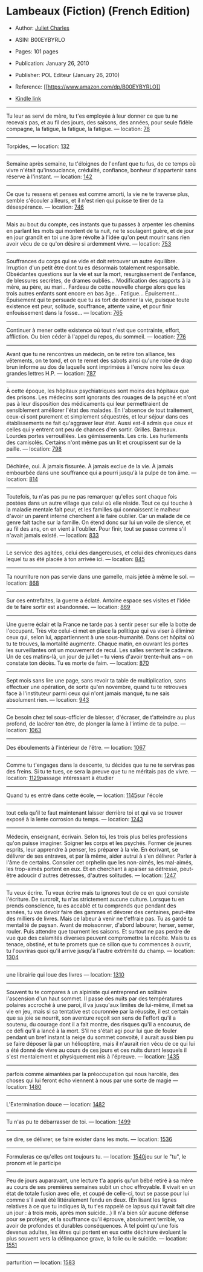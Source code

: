 # Lambeaux (Fiction) (French Edition)

* Author: [Juliet Charles](https://www.amazon.comundefined)
* ASIN: B00EYBYRLO

* Pages: 101 pages
* Publication: January 26, 2010
* Publisher: POL Editeur (January 26, 2010)
* Reference: [[https://www.amazon.com/dp/B00EYBYRLO]]
* [Kindle link](kindle://book?action=open&asin=B00EYBYRLO)


---
Tu leur as servi de mère, tu t'es employée à leur donner ce que tu ne recevais pas, et au fil des jours, des saisons, des années, pour seule fidèle compagne, la fatigue, la fatigue, la fatigue. — location: [78](kindle://book?action=open&asin=B00EYBYRLO&location=78)

---
Torpides, — location: [132](kindle://book?action=open&asin=B00EYBYRLO&location=132)

---
Semaine après semaine, tu t'éloignes de l'enfant que tu fus, de ce temps où vivre n'était qu'insouciance, crédulité, confiance, bonheur d'appartenir sans réserve à l'instant. — location: [142](kindle://book?action=open&asin=B00EYBYRLO&location=142)

---
Ce que tu ressens et penses est comme amorti, la vie ne te traverse plus, semble s'écouler ailleurs, et il n'est rien qui puisse te tirer de ta désespérance. — location: [746](kindle://book?action=open&asin=B00EYBYRLO&location=746)

---
Mais au bout du compte, ces instants que tu passes à arpenter les chemins en parlant les mots qui montent de ta nuit, ne te soulagent guère, et de jour en jour grandit en toi une âpre révolte à l'idée qu'on peut mourir sans rien avoir vécu de ce qu'on désire si ardemment vivre. — location: [753](kindle://book?action=open&asin=B00EYBYRLO&location=753)

---
Souffrances du corps qui se vide et doit retrouver un autre équilibre. Irruption d'un petit être dont tu es désormais totalement responsable. Obsédantes questions sur la vie et sur la mort, resurgissement de l'enfance, de blessures secrètes, de drames oubliés… Modification des rapports à la mère, au père, au mari… Fardeau de cette nouvelle charge alors que les trois autres enfants sont encore en bas âge… Fatigue… Épuisement… Épuisement qui te persuade que tu as tort de donner la vie, puisque toute existence est peur, solitude, souffrance, attente vaine, et pour finir enfouissement dans la fosse… — location: [765](kindle://book?action=open&asin=B00EYBYRLO&location=765)

---
Continuer à mener cette existence où tout n'est que contrainte, effort, affliction. Ou bien céder à l'appel du repos, du sommeil. — location: [776](kindle://book?action=open&asin=B00EYBYRLO&location=776)

---
Avant que tu ne rencontres un médecin, on te retire ton alliance, tes vêtements, on te tond, et on te remet des sabots ainsi qu'une robe de drap brun informe au dos de laquelle sont imprimées à l'encre noire les deux grandes lettres H.P. — location: [787](kindle://book?action=open&asin=B00EYBYRLO&location=787)

---
À cette époque, les hôpitaux psychiatriques sont moins des hôpitaux que des prisons. Les médecins sont ignorants des rouages de la psyché et n'ont pas à leur disposition des médicaments qui leur permettraient de sensiblement améliorer l'état des malades. En l'absence de tout traitement, ceux-ci sont purement et simplement séquestrés, et leur séjour dans ces établissements ne fait qu'aggraver leur état. Aussi est-il admis que ceux et celles qui y entrent ont peu de chances d'en sortir. Grilles. Barreaux. Lourdes portes verrouillées. Les gémissements. Les cris. Les hurlements des camisolés. Certains n'ont même pas un lit et croupissent sur de la paille. — location: [798](kindle://book?action=open&asin=B00EYBYRLO&location=798)

---
Déchirée, oui. À jamais fissurée. À jamais exclue de la vie. À jamais embourbée dans une souffrance qui a pourri jusqu'à la pulpe de ton âme. — location: [814](kindle://book?action=open&asin=B00EYBYRLO&location=814)

---
Toutefois, tu n'as pas pu ne pas remarquer qu'elles sont chaque fois postées dans un autre village que celui où elle réside. Tout ce qui touche à la maladie mentale fait peur, et les familles qui connaissent le malheur d'avoir un parent interné cherchent à le faire oublier. Car un malade de ce genre fait tache sur la famille. On étend donc sur lui un voile de silence, et au fil des ans, on en vient à l'oublier. Pour finir, tout se passe comme s'il n'avait jamais existé. — location: [833](kindle://book?action=open&asin=B00EYBYRLO&location=833)

---
Le service des agitées, celui des dangereuses, et celui des chroniques dans lequel tu as été placée à ton arrivée ici. — location: [845](kindle://book?action=open&asin=B00EYBYRLO&location=845)

---
Ta nourriture non pas servie dans une gamelle, mais jetée à même le sol. — location: [868](kindle://book?action=open&asin=B00EYBYRLO&location=868)

---
Sur ces entrefaites, la guerre a éclaté. Antoine espace ses visites et l'idée de te faire sortir est abandonnée. — location: [869](kindle://book?action=open&asin=B00EYBYRLO&location=869)

---
Une guerre éclair et la France ne tarde pas à sentir peser sur elle la botte de l'occupant. Très vite celui-ci met en place la politique qui va viser à éliminer ceux qui, selon lui, appartiennent à une sous-humanité. Dans cet hôpital où tu te trouves, la mortalité augmente. Chaque matin, en ouvrant les portes les surveillantes ont un mouvement de recul. Les salles sentent le cadavre. Un de ces matins-là, un jour de juillet – tu viens d'avoir trente-huit ans – on constate ton décès. Tu es morte de faim. — location: [870](kindle://book?action=open&asin=B00EYBYRLO&location=870)

---
Sept mois sans lire une page, sans revoir ta table de multiplication, sans effectuer une opération, de sorte qu'en novembre, quand tu te retrouves face à l'instituteur parmi ceux qui n'ont jamais manqué, tu ne sais absolument rien. — location: [943](kindle://book?action=open&asin=B00EYBYRLO&location=943)

---
Ce besoin chez tel sous-officier de blesser, d'écraser, de t'atteindre au plus profond, de lacérer ton être, de plonger la lame à l'intime de ta pulpe. — location: [1063](kindle://book?action=open&asin=B00EYBYRLO&location=1063)

---
Des éboulements à l'intérieur de l'être. — location: [1067](kindle://book?action=open&asin=B00EYBYRLO&location=1067)

---
Comme tu t'engages dans la descente, tu décides que tu ne te serviras pas des freins. Si tu te tues, ce sera la preuve que tu ne méritais pas de vivre. — location: [1129](kindle://book?action=open&asin=B00EYBYRLO&location=1129)passage intéressant à étudier

---
Quand tu es entré dans cette école, — location: [1145](kindle://book?action=open&asin=B00EYBYRLO&location=1145)sur l'école

---
tout cela qu'il te faut maintenant laisser derrière toi et qui va se trouver exposé à la lente corrosion du temps. — location: [1243](kindle://book?action=open&asin=B00EYBYRLO&location=1243)

---
Médecin, enseignant, écrivain. Selon toi, les trois plus belles professions qu'on puisse imaginer. Soigner les corps et les psychés. Former de jeunes esprits, leur apprendre à penser, les préparer à la vie. En écrivant, se délivrer de ses entraves, et par là même, aider autrui à s'en délivrer. Parler à l'âme de certains. Consoler cet orphelin que les non-aimés, les mal-aimés, les trop-aimés portent en eux. Et en cherchant à apaiser sa détresse, peut-être adoucir d'autres détresses, d'autres solitudes. — location: [1247](kindle://book?action=open&asin=B00EYBYRLO&location=1247)

---
Tu veux écrire. Tu veux écrire mais tu ignores tout de ce en quoi consiste l'écriture. De surcroît, tu n'as strictement aucune culture. Lorsque tu en prends conscience, tu es accablé et tu comprends que pendant des années, tu vas devoir faire des gammes et dévorer des centaines, peut-être des milliers de livres. Mais ce labeur à venir ne t'effraie pas. Tu as gardé ta mentalité de paysan. Avant de moissonner, d'abord labourer, herser, semer, rouler. Puis attendre que tournent les saisons. Et surtout ne pas perdre de vue que des calamités diverses peuvent compromettre la récolte. Mais tu es tenace, obstiné, et tu te promets que ce sillon que tu commences à ouvrir, tu l'ouvriras quoi qu'il arrive jusqu'à l'autre extrémité du champ. — location: [1304](kindle://book?action=open&asin=B00EYBYRLO&location=1304)

---
une librairie qui loue des livres — location: [1310](kindle://book?action=open&asin=B00EYBYRLO&location=1310)

---
Souvent tu te compares à un alpiniste qui entreprend en solitaire l'ascension d'un haut sommet. Il passe des nuits par des températures polaires accroché à une paroi, il va jusqu'aux limites de lui-même, il met sa vie en jeu, mais si sa tentative est couronnée par la réussite, il est certain que sa joie se nourrit, son aventure reçoit son sens de l'effort qu'il a soutenu, du courage dont il a fait montre, des risques qu'il a encourus, de ce défi qu'il a lancé à la mort. S'il ne s'était agi pour lui que de fouler pendant un bref instant la neige du sommet convoité, il aurait aussi bien pu se faire déposer là par un hélicoptère, mais il n'aurait rien vécu de ce qui lui a été donné de vivre au cours de ces jours et ces nuits durant lesquels il s'est mentalement et physiquement mis à l'épreuve. — location: [1435](kindle://book?action=open&asin=B00EYBYRLO&location=1435)

---
parfois comme aimantées par la préoccupation qui nous harcèle, des choses qui lui feront écho viennent à nous par une sorte de magie — location: [1480](kindle://book?action=open&asin=B00EYBYRLO&location=1480)

---
L'Extermination douce — location: [1482](kindle://book?action=open&asin=B00EYBYRLO&location=1482)

---
Tu n'as pu te débarrasser de toi. — location: [1499](kindle://book?action=open&asin=B00EYBYRLO&location=1499)

---
se dire, se délivrer, se faire exister dans les mots. — location: [1536](kindle://book?action=open&asin=B00EYBYRLO&location=1536)

---
Formuleras ce qu'elles ont toujours tu. — location: [1540](kindle://book?action=open&asin=B00EYBYRLO&location=1540)jeu sur le "tu", le pronom et le participe

---
Peu de jours auparavant, une lecture t'a appris qu'un bébé retiré à sa mère au cours de ses premières semaines subit un choc effroyable. Il vivait en un état de totale fusion avec elle, et coupé de celle-ci, tout se passe pour lui comme s'il avait été littéralement fendu en deux. (En lisant les lignes relatives à ce que tu indiques là, tu t'es rappelé ce lapsus qui t'avait fait dire un jour : à trois mois, après mon suicide…) Il n'a bien sûr aucune défense pour se protéger, et la souffrance qu'il éprouve, absolument terrible, va avoir de profondes et durables conséquences. À tel point qu'une fois devenus adultes, les êtres qui portent en eux cette déchirure évoluent le plus souvent vers la délinquance grave, la folie ou le suicide. — location: [1551](kindle://book?action=open&asin=B00EYBYRLO&location=1551)

---
parturition — location: [1583](kindle://book?action=open&asin=B00EYBYRLO&location=1583)

